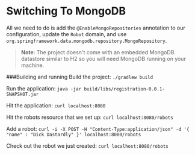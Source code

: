 Switching To MongoDB
===
All we need to do is add the `@EnableMongoRepositories` annotation to our configuration, update the `Robot` domain, and use `org.springframework.data.mongodb.repository.MongoRepository`.

> **Note**: The project doesn't come with an embedded MongoDB datastore similar to H2 so you will need MongoDB running on your machine.

###Building and running
Build the project:
`./gradlew build`

Run the application:
`java -jar build/libs/registration-0.0.1-SNAPSHOT.jar`

Hit the application:
`curl localhost:8080`

Hit the robots resource that we set up:
`curl localhost:8080/robots`

Add a robot:
`curl -i -X POST -H "Content-Type:application/json" -d '{  "name" : "Dick Dastardly" }' localhost:8080/robots`

Check out the robot we just created:
`curl localhost:8080/robots`
